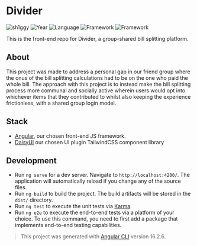 # Divider

![sh1ggy](https://img.shields.io/badge/sh1ggy-darkblue?style=plastic) ![Year](https://img.shields.io/badge/Year-2023-red?style=plastic) ![Language](https://img.shields.io/badge/TypeScript-grey?style=plastic&logo=typescript) ![Framework](https://img.shields.io/badge/Angular-grey?style=plastic&logo=angular) ![Framework](https://img.shields.io/badge/DaisyUI-grey?style=plastic)

This is the front-end repo for Divider, a group-shared bill splitting platform. 
## About
This project was made to address a personal gap in our friend group where the onus of the bill splitting calculations had to be on the one who paid the whole bill. The approach with this project is to instead make the bill splitting process more communal and socially active wherein users would opt into whichever items that they contributed to whilst also keeping the experience frictionless, with a shared group login model. 

## Stack
- [Angular](https://angular.dev/), our chosen front-end JS framework. 
- [DaisyUI](https://daisyui.com/) our chosen UI plugin TailwindCSS component library
## Development
- Run `ng serve` for a dev server. Navigate to `http://localhost:4200/`. The application will automatically reload if you change any of the source files.
- Run `ng build` to build the project. The build artifacts will be stored in the `dist/` directory.
- Run `ng test` to execute the unit tests via [Karma](https://karma-runner.github.io).
- Run `ng e2e` to execute the end-to-end tests via a platform of your choice. To use this command, you need to first add a package that implements end-to-end testing capabilities.

>This project was generated with [Angular CLI](https://github.com/angular/angular-cli) version 16.2.6.
